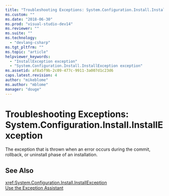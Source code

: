 ```yaml
---
title: "Troubleshooting Exceptions: System.Configuration.Install.InstallException | Microsoft Docs"
ms.custom: ""
ms.date: "2018-06-30"
ms.prod: "visual-studio-dev14"
ms.reviewer: ""
ms.suite: ""
ms.technology: 
  - "devlang-csharp"
ms.tgt_pltfrm: ""
ms.topic: "article"
helpviewer_keywords: 
  - "InstallException exception"
  - "System.Configuration.Install.InstallException exception"
ms.assetid: af8a5f9b-2c09-477c-9911-3a007d1c23d6
caps.latest.revision: 4
author: "mikeblome"
ms.author: "mblome"
manager: "douge"
---
```

# Troubleshooting Exceptions: System.Configuration.Install.InstallException
The exception that is thrown when an error occurs during the commit, rollback, or uninstall phase of an installation.  
  
## See Also  
 <xref:System.Configuration.Install.InstallException>   
 [Use the Exception Assistant](http://msdn.microsoft.com/library/e0a78c50-7318-4d54-af51-40c00aea8711)